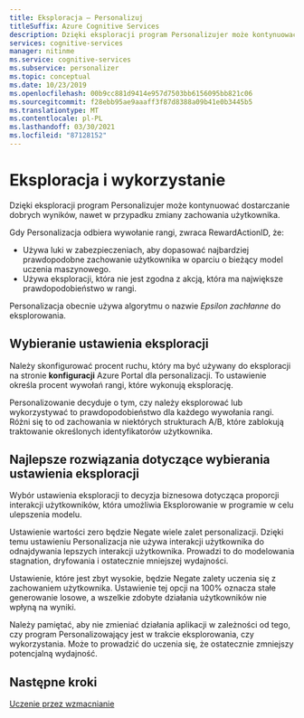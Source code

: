 ```yaml
---
title: Eksploracja — Personalizuj
titleSuffix: Azure Cognitive Services
description: Dzięki eksploracji program Personalizujer może kontynuować dostarczanie dobrych wyników, nawet w przypadku zmiany zachowania użytkownika. Wybór ustawienia eksploracji to decyzja biznesowa dotycząca proporcji interakcji użytkowników, która umożliwia Eksplorowanie w programie w celu ulepszenia modelu.
services: cognitive-services
manager: nitinme
ms.service: cognitive-services
ms.subservice: personalizer
ms.topic: conceptual
ms.date: 10/23/2019
ms.openlocfilehash: 00b9cc881d9414e957d7503bb6156095bb821c06
ms.sourcegitcommit: f28ebb95ae9aaaff3f87d8388a09b41e0b3445b5
ms.translationtype: MT
ms.contentlocale: pl-PL
ms.lasthandoff: 03/30/2021
ms.locfileid: "87128152"
---
```

# <a name="exploration-and-exploitation"></a>Eksploracja i wykorzystanie

Dzięki eksploracji program Personalizujer może kontynuować dostarczanie dobrych wyników, nawet w przypadku zmiany zachowania użytkownika.

Gdy Personalizacja odbiera wywołanie rangi, zwraca RewardActionID, że:
* Używa luki w zabezpieczeniach, aby dopasować najbardziej prawdopodobne zachowanie użytkownika w oparciu o bieżący model uczenia maszynowego.
* Używa eksploracji, która nie jest zgodna z akcją, która ma największe prawdopodobieństwo w rangi.

Personalizacja obecnie używa algorytmu o nazwie *Epsilon zachłanne* do eksplorowania. 

## <a name="choosing-an-exploration-setting"></a>Wybieranie ustawienia eksploracji

Należy skonfigurować procent ruchu, który ma być używany do eksploracji na stronie **konfiguracji** Azure Portal dla personalizacji. To ustawienie określa procent wywołań rangi, które wykonują eksplorację. 

Personalizowanie decyduje o tym, czy należy eksplorować lub wykorzystywać to prawdopodobieństwo dla każdego wywołania rangi. Różni się to od zachowania w niektórych strukturach A/B, które zablokują traktowanie określonych identyfikatorów użytkownika.

## <a name="best-practices-for-choosing-an-exploration-setting"></a>Najlepsze rozwiązania dotyczące wybierania ustawienia eksploracji

Wybór ustawienia eksploracji to decyzja biznesowa dotycząca proporcji interakcji użytkowników, która umożliwia Eksplorowanie w programie w celu ulepszenia modelu. 

Ustawienie wartości zero będzie Negate wiele zalet personalizacji. Dzięki temu ustawieniu Personalizacja nie używa interakcji użytkownika do odnajdywania lepszych interakcji użytkownika. Prowadzi to do modelowania stagnation, dryfowania i ostatecznie mniejszej wydajności.

Ustawienie, które jest zbyt wysokie, będzie Negate zalety uczenia się z zachowaniem użytkownika. Ustawienie tej opcji na 100% oznacza stałe generowanie losowe, a wszelkie zdobyte działania użytkowników nie wpłyną na wyniki.

Należy pamiętać, aby nie zmieniać działania aplikacji w zależności od tego, czy program Personalizowający jest w trakcie eksplorowania, czy wykorzystania. Może to prowadzić do uczenia się, że ostatecznie zmniejszy potencjalną wydajność.

## <a name="next-steps"></a>Następne kroki

[Uczenie przez wzmacnianie](concepts-reinforcement-learning.md) 